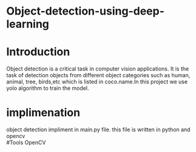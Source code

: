 # Object-detection-using-deep-learning
# Introduction
Object detection is a critical task in computer vision applications. It is the task of detection objects from different object categories such as human, animal, tree, birds,etc which is listed in coco.name.In this project we use yolo algorithm to train the model.
# implimenation
object detection impliment in  main.py file. this file is written in python and opencv  
#Tools
OpenCV
